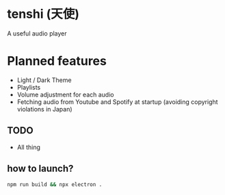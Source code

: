 # tenshi (天使)
A useful audio player

# Planned features
- Light / Dark Theme
- Playlists
- Volume adjustment for each audio
- Fetching audio from Youtube and Spotify at startup (avoiding copyright violations in Japan)

## TODO
- All thing

## how to launch?
```bash
npm run build && npx electron .
```